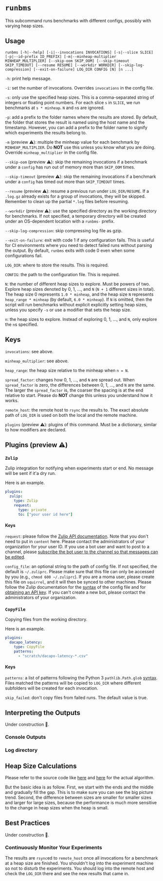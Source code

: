 # `runbms`
This subcommand runs benchmarks with different configs, possibly with varying heap sizes.

## Usage
```console
runbms [-h|--help] [-i|--invocations INVOCATIONS] [-s|--slice SLICE] [-p|--id-prefix ID_PREFIX] [-m|--minheap-multiplier MINHEAP_MULTIPLIER] [--skip-oom SKIP_OOM] [--skip-timeout SKIP_TIMEOUT] [--resume RESUME] [--workdir WORKDIR] [--skip-log-compression] [--exit-on-failure] LOG_DIR CONFIG [N] [n ...]
```

`-h`: print help message.

`-i`: set the number of invocations.
Overrides `invocations` in the config file.

`-s`: only use the specified heap sizes.
This is a comma-separated string of integers or floating point numbers.
For each slice `s` in `SLICE`, we run benchmarks at `s * minheap`.
`N` and `n`s are ignored. 

`-p`: add a prefix to the folder names where the results are stored.
By default, the folder that stores the result is named using the host name and the timestamp.
However, you can add a prefix to the folder name to signify which experiments the results belong to.

`-m` (preview ⚠️): multiple the minheap value for each benchmark by `MINHEAP_MULTIPLIER`.
Do **NOT** use this unless you know what you are doing.
Override `minheap_multiplier` in the config file.

`--skip-oom` (preview ⚠️): skip the remaining invocations if a benchmark under a `config` has run out of memory more than `SKIP_OOM` times.

`--skip-timeout` (preview ⚠️): skip the remaining invocations if a benchmark under a `config`  has timed out more than `SKIP_TIMEOUT` times.

`--resume` (preview ⚠️): resume a previous run under `LOG_DIR/RESUME`. If a `.log.gz` already exists for a group of invocations, they will be skipped. Remember to clean up the partial `*.log` files before resuming.

`--workdir` (preview ⚠️): use the specified directory as the working directory for benchmarks.
If not specified, a temporary directory will be created under an OS-dependent location with a `runbms-` prefix.

`--skip-log-compression`: skip compressing log file as gzip.

`--exit-on-failure`: exit with code 1 if any configuration fails.
This is useful for CI environments where you need to detect failed runs without parsing the output.
By default, `runbms` exits with code 0 even when some configurations fail.

`LOG_DIR`: where to store the results.
This is required.

`CONFIG`: the path to the configuration file.
This is required.

`N`: the number of different heap sizes to explore.
Must be powers of two.
Explore heap sizes denoted by 0, 1, ..., and `N` (`N + 1` different sizes in total).
The heap size 0 represents `1.0 * minheap`, and the heap size `N` represents `heap_range * minheap` (by default, `6.0 * minheap`).
If `N` is omitted, then the script will run benchmarks without explicit explicitly setting heap sizes, unless you specify `-s` or use a modifier that sets the heap size.

`n`: the heap sizes to explore.
Instead of exploring 0, 1, ..., and `N`, only explore the `n`s specified.

## Keys
`invocations`: see above.

`minheap_multiplier`: see above.

`heap_range`: the heap size relative to the minheap when `n = N`.

`spread_factor`: changes how 0, 1, ..., and `N` are spread out.
When `spread_factor` is zero, the differences between 0, 1, ..., and `N` are the same.
The larger the `spread_factor` is, the coarser the spacing is at the end relative to start.
Please do **NOT** change this unless you understand how it works.

`remote_host`: the remote host to `rsync` the results to.
The exact absolute path of `LOG_DIR` is used on both the local and the remote machine.

`plugins` (preview ⚠️): plugins of this command.
Must be a dictionary, similar to how modifiers are declared.

## Plugins (preview ⚠️)
### `Zulip`
Zulip integration for notifying when experiments start or end.
No message will be sent if it'a dry run.

Here is an example.
```yaml
plugins:
  zulip:
    type: Zulip
    request:
      type: private
      to: ["your user id here"]
```
#### Keys
`request`: please follow the [Zulip API documentation](https://zulip.com/api/send-message).
Note that you don't need to put in `content` here.
Please contact the administrators of your organization for your user ID.
If you use a bot user and want to post to a channel, please [subscribe the bot user to the channel so that messages can be edited](https://github.com/zulip/zulip/issues/13658#issuecomment-573959765).

`config_file`: an optional string to the path of config file.
If not specified, the default is `~/.zuliprc`.
Please make sure that this file can only be accessed by you (e.g., `chmod 600 ~/.zuliprc`).
If you are a moma user, please create this file on `squirrel`, and it will then be synced to other machines.
Please follow the Zulip documentation for the [syntax](https://zulip.com/api/configuring-python-bindings) of the config file and for [obtaining an API key](https://zulip.com/api/api-keys).
If you can't create a new bot, please contact the administrators of your organization.

### `CopyFile`
Copying files from the working directory.

Here is an example.
```yaml
plugins:
  dacapo_latency:
    type: CopyFile
    patterns:
      - "scratch/dacapo-latency-*.csv"
```
#### Keys
`patterns`: a list of patterns following the Python 3 `pathlib.Path.glob` [syntax](https://docs.python.org/3/library/pathlib.html#pathlib.Path.glob).
Files matched the patterns will be copied to `LOG_DIR` where different subfolders will be created for each invocation.

`skip_failed`: don't copy files from failed runs. The default value is true.

## Interpreting the Outputs
Under construction 🚧.
### Console Outputs

### Log directory

## Heap Size Calculations
Please refer to the source code like [here](https://github.com/anupli/running-ng/blob/master/running/command/runbms.py#L47) and [here](https://github.com/anupli/running-ng/blob/master/running/command/fillin.py#L5) for the actual algorithm.

But the basic idea is as follow.
First, we start with the ends and the middle and gradually fill the gap.
This is to make sure you can see the big picture trend.
Second, the difference between sizes are smaller for smaller sizes and larger for large sizes, because the performance is much more sensitive to the change in heap sizes when the heap is small.

## Best Practices
Under construction 🚧.

### Continuously Monitor Your Experiments
The results are `rsync`ed to `remote_host` once all invocations for a benchmark at a heap size are finished.
You shouldn't log into the experiment machine so not to disturb the experiments.
You should log into the remote host and check the `LOG_DIR` there and see the new results that came in.
